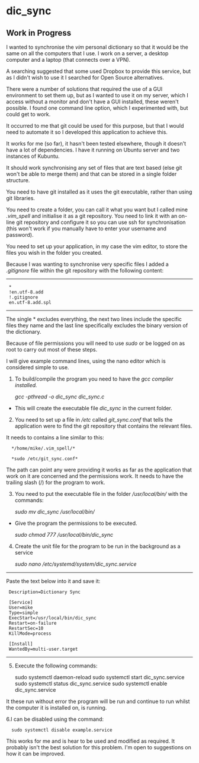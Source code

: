 # dic_sync
## Work in Progress

I wanted to synchronise the *vim* personal dictionary so that it would be the same on all the computers that I use.  I work on a server, a desktop computer and a laptop (that connects over a VPN).

A searching suggested that some used Dropbox to provide this service, but as I didn't wish to use it I searched for Open Source alternatives.

There were a number of solutions that required the use of a GUI environment to set them up, but as I wanted to use it on my server, which I access without a monitor and don't have a GUI installed, these weren't possible.  I found one command line option, which I experimented with, but could get to work.

It occurred to me that git could be used for this purpose, but that I would need to automate it so I developed this application to achieve this.

It works for me (so far), it hasn't been tested elsewhere, though it doesn't have a lot of dependencies. I have it running on Ubuntu server and two instances of Kubuntu.

It should work synchronising any set of files that are text based (else git won't be able to merge them) and that can be stored in a single folder structure.

You need to have git installed as it uses the git executable, rather than using git libraries.

You need to create a folder, you can call it what you want but I called mine *.vim_spell* and initialise it as a git repository. You need to link it with an on-line git repository and configure it so you can use ssh for synchronisation (this won't work if you manually have to enter your username and password).

You need to set up your application, in my case the vim editor, to store the files you wish in the folder you created.

Because I was wanting to synchronise very specific files I added a *.gitignore* file within the git repository with the following content:

---
     *
     !en.utf-8.add
     !.gitignore
     en.utf-8.add.spl
---

The single * excludes everything, the next two lines include the specific files they name and the last line specifically excludes the binary version of the dictionary.

Because of file permissions you will need to use *sudo* or be logged on as root to carry out most of these steps.

I will give example command lines, using the nano editor which is considered simple to use.

1. To build/compile the program you need to have the *gcc compiler installed.*

     *gcc -pthread -o dic_sync dic_sync.c*

 - This will create the executable file *dic_sync* in the current folder.

2.  You need to set up a file in */etc* called *git_sync.conf* that tells the application were to find the git repository that contains the relevant files.

It needs to contains a line similar to this:

      */home/mike/.vim_spell/*

      *sudo /etc/git_sync.conf* 

The path can point any were providing it works as far as the application that work on it are concerned and the permissions work. It needs to have the trailing slash (/) for the program to work.

3. You need to put the executable file in the folder */usr/local/bin/* with the commands:

     *sudo mv dic_sync /usr/local/bin/*

 - Give the program the permissions to be executed.

     *sudo chmod 777 /usr/local/bin/dic_sync*

4. Create the unit file for the program to be run in the background as a service

     *sudo nano /etc/systemd/system/dic_sync.service*
---
Paste the text below into it and save it:

     Description=Dictionary Sync 

     [Service] 
     User=mike 
     Type=simple 
     ExecStart=/usr/local/bin/dic_sync 
     Restart=on-failure 
     RestartSec=10 
     KillMode=process 

     [Install] 
     WantedBy=multi-user.target
---

5. Execute the following commands:

     sudo systemctl daemon-reload
     sudo systemctl start  dic_sync.service 
     sudo systemctl status dic_sync.service
     sudo systemctl enable dic_sync.service

It these run without error the program will be run and continue to run whilst the computer it is installed on, is running.

6.I can be disabled using the command:

      sudo systemctl disable example.service

This works for me and is hear to be used and modified as required.  It probably isn't the best solution for this problem.  I'm open to suggestions on how it can be improved.



